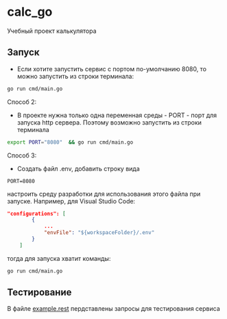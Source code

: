 # calc_go

Учебный проект калькулятора

## Запуск
- Если хотите запустить сервис с портом по-умолчанию 8080, то можно запустить из строки терминала:
```sh
go run cmd/main.go
```
Способ 2:
- В проекте нужна только одна переменная среды - PORT - порт для запуска http сервера. Поэтому возможно запустить из строки терминала
```sh
export PORT="8080"  && go run cmd/main.go
```
Способ 3:
- Создать файл .env, добавить строку вида
```
PORT=8080
```
настроить среду разработки для использования этого файла при запуске. Например, для Visual Studio Code:
```json
"configurations": [    
        {
            ...
            "envFile": "${workspaceFolder}/.env"
        }
    ]
```
тогда для запуска хватит команды:
```sh
go run cmd/main.go
```

## Тестирование

В файле [example.rest](/example/example.rest) пердставлены запросы для тестирования сервиса